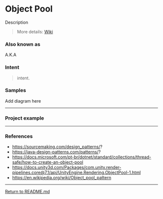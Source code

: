 # Object Pool


Description

> More details: [Wiki](#)

### Also known as
A.K.A

### Intent
> intent.

### Samples
Add diagram here


---

### Project example

---


### References
- https://sourcemaking.com/design_patterns/?
- https://java-design-patterns.com/patterns/?
- https://docs.microsoft.com/pt-br/dotnet/standard/collections/thread-safe/how-to-create-an-object-pool
- https://docs.unity3d.com/Packages/com.unity.render-pipelines.core@7.1/api/UnityEngine.Rendering.ObjectPool-1.html
- https://en.wikipedia.org/wiki/Object_pool_pattern
---

[Return to README.md](../../README.md)

